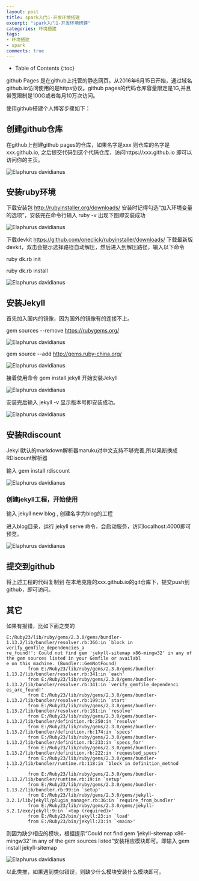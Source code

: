 ```yaml
---
layout: post
title: spark入门1-开发环境搭建
excerpt: "spark入门1-开发环境搭建"
categories: 环境搭建
tags: 
- 环境搭建
- spark
comments: true
---
```


* Table of Contents
{:toc}


github Pages 是在github上托管的静态网页。从2016年6月15日开始，通过域名github.io访问使用的是https协议。github pages的代码仓库容量限定是1G,并且带宽限制是100G或者每月10万次访问。

使用github搭建个人博客步骤如下：


## 创建github仓库

在github上创建github pages的仓库，如果名字是xxx 则仓库的名字是xxx.github.io, 之后提交代码到这个代码仓库，访问https://xxx.github.io 即可以访问你的主页。

![Elaphurus davidianus](http://img.blog.csdn.net/20161010221801201?watermark/2/text/aHR0cDovL2Jsb2cuY3Nkbi5uZXQv/font/5a6L5L2T/fontsize/400/fill/I0JBQkFCMA==/dissolve/70/gravity/Center)



## 安装ruby环境

下载安装包  <a href="http://rubyinstaller.org/downloads/"> http://rubyinstaller.org/downloads/ </a> 安装时记得勾选“加入环境变量的选项”，安装完在命令行输入 ruby -v  出现下图即安装成功


![Elaphurus davidianus](http://img.blog.csdn.net/20161005224528497?watermark/2/text/aHR0cDovL2Jsb2cuY3Nkbi5uZXQv/font/5a6L5L2T/fontsize/400/fill/I0JBQkFCMA==/dissolve/70/gravity/Center)

下载devkit  <a href="https://github.com/oneclick/rubyinstaller/downloads/">https://github.com/oneclick/rubyinstaller/downloads/ </a>下载最新版devkit，双击会提示选择路径自动解压，然后进入到解压路径，输入以下命令

 ruby dk.rb init      

 ruby dk.rb install

 ![Elaphurus davidianus](http://img.blog.csdn.net/20161005224550701?watermark/2/text/aHR0cDovL2Jsb2cuY3Nkbi5uZXQv/font/5a6L5L2T/fontsize/400/fill/I0JBQkFCMA==/dissolve/70/gravity/Center)


## 安装Jekyll

首先加入国内的镜像，因为国外的镜像有的连接不上。

gem sources --remove https://rubygems.org/

![Elaphurus davidianus](http://img.blog.csdn.net/20161005224605248?watermark/2/text/aHR0cDovL2Jsb2cuY3Nkbi5uZXQv/font/5a6L5L2T/fontsize/400/fill/I0JBQkFCMA==/dissolve/70/gravity/Center)

gem source --add http://gems.ruby-china.org/

![Elaphurus davidianus](http://img.blog.csdn.net/20161005224617813?watermark/2/text/aHR0cDovL2Jsb2cuY3Nkbi5uZXQv/font/5a6L5L2T/fontsize/400/fill/I0JBQkFCMA==/dissolve/70/gravity/Center)

接着使用命令 gem install jekyll 开始安装Jekyll

![Elaphurus davidianus](http://img.blog.csdn.net/20161005224631060?watermark/2/text/aHR0cDovL2Jsb2cuY3Nkbi5uZXQv/font/5a6L5L2T/fontsize/400/fill/I0JBQkFCMA==/dissolve/70/gravity/Center)

安装完后输入 jekyll -v 显示版本号即安装成功。

![Elaphurus davidianus](http://img.blog.csdn.net/20161005224643657?watermark/2/text/aHR0cDovL2Jsb2cuY3Nkbi5uZXQv/font/5a6L5L2T/fontsize/400/fill/I0JBQkFCMA==/dissolve/70/gravity/Center)


## 安装Rdiscount

Jekyll默认的markdown解析器maruku对中文支持不够完善,所以果断换成RDiscount解析器

输入 gem install rdiscount

![Elaphurus davidianus](http://img.blog.csdn.net/20161005224655111?watermark/2/text/aHR0cDovL2Jsb2cuY3Nkbi5uZXQv/font/5a6L5L2T/fontsize/400/fill/I0JBQkFCMA==/dissolve/70/gravity/Center)




### 创建jekyll工程，开始使用

输入 jekyll new blog , 创建名字为blog的工程

进入blog目录，运行 jekyll serve 命令，会启动服务，访问localhost:4000即可预览。


![Elaphurus davidianus](http://img.blog.csdn.net/20161006135055590?watermark/2/text/aHR0cDovL2Jsb2cuY3Nkbi5uZXQv/font/5a6L5L2T/fontsize/400/fill/I0JBQkFCMA==/dissolve/70/gravity/Center)


## 提交到github

将上述工程的代码复制到 在本地克隆的xxx.github.io的git仓库下，提交push到github，即可访问。


## 其它

如果有报错，比如下面之类的


```
E:/Ruby23/lib/ruby/gems/2.3.0/gems/bundler-1.13.2/lib/bundler/resolver.rb:366:in `block in verify_gemfile_dependencies_a
re_found!': Could not find gem 'jekyll-sitemap x86-mingw32' in any of the gem sources listed in your Gemfile or availabl
e on this machine. (Bundler::GemNotFound)
        from E:/Ruby23/lib/ruby/gems/2.3.0/gems/bundler-1.13.2/lib/bundler/resolver.rb:341:in `each'
        from E:/Ruby23/lib/ruby/gems/2.3.0/gems/bundler-1.13.2/lib/bundler/resolver.rb:341:in `verify_gemfile_dependenci
es_are_found!'
        from E:/Ruby23/lib/ruby/gems/2.3.0/gems/bundler-1.13.2/lib/bundler/resolver.rb:199:in `start'
        from E:/Ruby23/lib/ruby/gems/2.3.0/gems/bundler-1.13.2/lib/bundler/resolver.rb:181:in `resolve'
        from E:/Ruby23/lib/ruby/gems/2.3.0/gems/bundler-1.13.2/lib/bundler/definition.rb:250:in `resolve'
        from E:/Ruby23/lib/ruby/gems/2.3.0/gems/bundler-1.13.2/lib/bundler/definition.rb:174:in `specs'
        from E:/Ruby23/lib/ruby/gems/2.3.0/gems/bundler-1.13.2/lib/bundler/definition.rb:233:in `specs_for'
        from E:/Ruby23/lib/ruby/gems/2.3.0/gems/bundler-1.13.2/lib/bundler/definition.rb:222:in `requested_specs'
        from E:/Ruby23/lib/ruby/gems/2.3.0/gems/bundler-1.13.2/lib/bundler/runtime.rb:118:in `block in definition_method
'
        from E:/Ruby23/lib/ruby/gems/2.3.0/gems/bundler-1.13.2/lib/bundler/runtime.rb:19:in `setup'
        from E:/Ruby23/lib/ruby/gems/2.3.0/gems/bundler-1.13.2/lib/bundler.rb:99:in `setup'
        from E:/Ruby23/lib/ruby/gems/2.3.0/gems/jekyll-3.2.1/lib/jekyll/plugin_manager.rb:36:in `require_from_bundler'
        from E:/Ruby23/lib/ruby/gems/2.3.0/gems/jekyll-3.2.1/exe/jekyll:9:in `<top (required)>'
        from E:/Ruby23/bin/jekyll:23:in `load'
        from E:/Ruby23/bin/jekyll:23:in `<main>'

```

则因为缺少相应的模块，根据提示“Could not find gem 'jekyll-sitemap x86-mingw32' in any of the gem sources listed”安装相应模块即可。即输入 gem install jekyll-sitemap


![Elaphurus davidianus](http://img.blog.csdn.net/20161006135550473?watermark/2/text/aHR0cDovL2Jsb2cuY3Nkbi5uZXQv/font/5a6L5L2T/fontsize/400/fill/I0JBQkFCMA==/dissolve/70/gravity/Center)

以此类推，如果遇到类似错误，则缺少什么模块安装什么模块即可。
